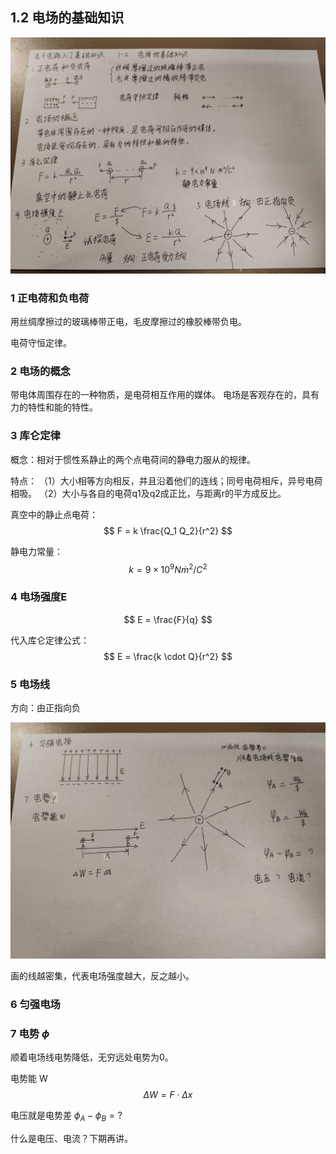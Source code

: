 

## 1.2 电场的基础知识
![](asset/1-2-1.jpg)

### 1 正电荷和负电荷
用丝绸摩擦过的玻璃棒带正电，毛皮摩擦过的橡胶棒带负电。

电荷守恒定律。


### 2 电场的概念
带电体周围存在的一种物质，是电荷相互作用的媒体。
电场是客观存在的，具有力的特性和能的特性。


### 3 库仑定律
概念：相对于惯性系静止的两个点电荷间的静电力服从的规律。

特点：
（1）大小相等方向相反，并且沿着他们的连线；同号电荷相斥，异号电荷相吸。
（2）大小与各自的电荷q1及q2成正比，与距离r的平方成反比。


真空中的静止点电荷：
$$
F = k \frac{Q_1 Q_2}{r^2}
$$


静电力常量：
$$
k = 9 \times {10^9} N \dot m^2 / C^2
$$

### 4 电场强度E
$$
E = \frac{F}{q}
$$

代入库仑定律公式：
$$
E = \frac{k \cdot Q}{r^2}
$$

### 5 电场线
方向：由正指向负

![](asset/1-2-2.jpg)

画的线越密集，代表电场强度越大，反之越小。


### 6 匀强电场

### 7 电势 $\phi$
顺着电场线电势降低，无穷远处电势为0。


电势能 W
$$
\Delta W = F \cdot \Delta x
$$

电压就是电势差
$\phi_A - \phi_B = ?$


什么是电压、电流？下期再讲。

